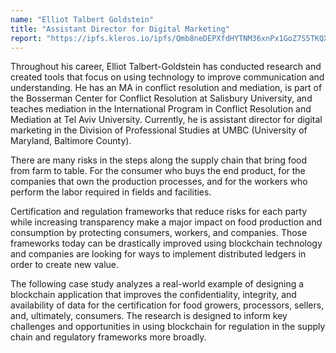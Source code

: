 ```yaml
---
name: "Elliot Talbert Goldstein"
title: "Assistant Director for Digital Marketing"
report: "https://ipfs.kleros.io/ipfs/Qmb8neDEPXfdHYTNM36xnPx1GoZ7S5TKQX76ZeXXd9BAdF"
---
```


Throughout his career, Elliot Talbert-Goldstein has conducted research and created tools that focus on using technology to improve communication and understanding. He has an MA in conflict resolution and mediation, is part of the Bosserman Center for Conflict Resolution at Salisbury University, and teaches mediation in the International Program in Conflict Resolution and Mediation at Tel Aviv University. Currently, he is assistant director for digital marketing in the Division of Professional Studies at UMBC (University of Maryland, Baltimore County).

There are many risks in the steps along the supply chain that bring food from farm to table. For the consumer who buys the end product, for the companies that own the production processes, and for the workers who perform the labor required in fields and facilities.

Certification and regulation frameworks that reduce risks for each party while increasing transparency make a major impact on food production and consumption by protecting consumers, workers, and companies. Those frameworks today can be drastically improved using blockchain technology and companies are looking for ways to implement distributed ledgers in order to create new value.

The following case study analyzes a real-world example of designing a blockchain application that improves the confidentiality, integrity, and availability of data for the certification for food growers, processors, sellers, and, ultimately, consumers. The research is designed to inform key challenges and opportunities in using blockchain for regulation in the supply chain and regulatory frameworks more broadly.

